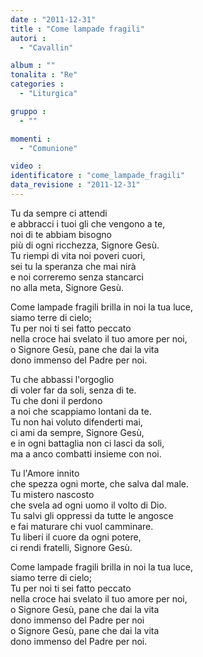 ```yaml
---
date : "2011-12-31"
title : "Come lampade fragili"
autori : 
  - "Cavallin"

album : ""
tonalita : "Re"
categories : 
  - "Liturgica"

gruppo : 
  - ""

momenti : 
  - "Comunione"

video : 
identificatore : "come_lampade_fragili"
data_revisione : "2011-12-31"
---
```

  
  
  
Tu da sempre ci attendi   
e abbracci i tuoi gli che vengono a te,  
noi di te abbiam bisogno   
più di ogni ricchezza, Signore Gesù.  
Tu riempi di vita noi poveri cuori,  
sei tu la speranza che mai nirà  
e noi correremo senza stancarci   
no alla meta, Signore Gesù.  
  
  
  
Come lampade fragili brilla in noi la tua luce,  
siamo terre di cielo;  
Tu per noi ti sei fatto peccato  
nella croce hai svelato il tuo amore per noi,  
o Signore Gesù, pane che dai la vita  
dono immenso del Padre per noi.  
  
  
  
  
Tu che abbassi l'orgoglio   
di voler far da soli, senza di te.  
Tu che doni il perdono   
a noi che scappiamo lontani da te.  
Tu non hai voluto difenderti mai,  
ci ami da sempre, Signore Gesù,  
e in ogni battaglia non ci lasci da soli,  
ma a anco combatti insieme con noi.  
  
  
  
  
Tu l'Amore innito   
che spezza ogni morte, che salva dal male.  
Tu mistero nascosto   
che svela ad ogni uomo il volto di Dio.  
Tu salvi gli oppressi da tutte le angosce  
e fai maturare chi vuol camminare.  
Tu liberi il cuore da ogni potere,  
ci rendi fratelli, Signore Gesù.  
  
  
  
Come lampade fragili brilla in noi la tua luce,  
siamo terre di cielo;  
Tu per noi ti sei fatto peccato  
nella croce hai svelato il tuo amore per noi,  
o Signore Gesù, pane che dai la vita  
dono immenso del Padre per noi  
o Signore Gesù, pane che dai la vita  
dono immenso del Padre per noi.  
  
  
  
  
